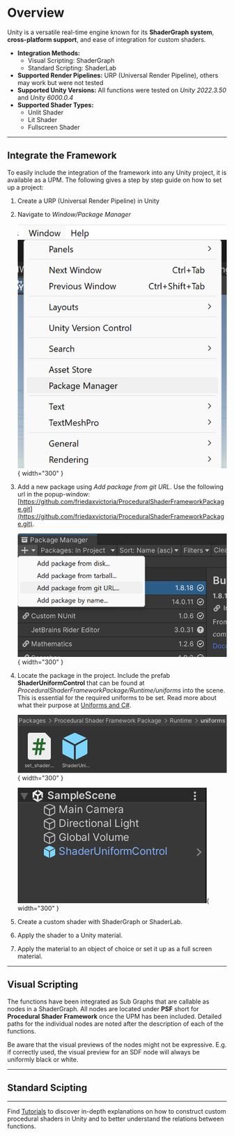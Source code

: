# Overview

Unity is a versatile real-time engine known for its **ShaderGraph system**, **cross-platform support**, and ease of integration for custom shaders.

- **Integration Methods:** 
    - Visual Scripting: ShaderGraph
    - Standard Scripting: ShaderLab 
- **Supported Render Pipelines:** URP (Universal Render Pipeline), others may work but were not tested 
- **Supported Unity Versions:** All functions were tested on *Unity 2022.3.50* and *Unity 6000.0.4* 
- **Supported Shader Types:**
    - Unlit Shader
    - Lit Shader
    - Fullscreen Shader

---

## Integrate the Framework

To easily include the integration of the framework into any Unity project, it is available as a UPM. The following gives a step by step guide on how to set up a project:

1. Create a URP (Universal Render Pipeline) in Unity

2. Navigate to *Window/Package Manager*

    ![Unity Overview: Find Package Manager](unity/images/overview/packageManager.png){ width="300" }

3. Add a new package using *Add package from git URL*. Use the following url in the popup-window: [https://github.com/friedaxvictoria/ProceduralShaderFrameworkPackage.git](https://github.com/friedaxvictoria/ProceduralShaderFrameworkPackage.git).

    ![Unity Overview: Include UPM](unity/images/overview/IncludeViaGit.png){ width="300" }

4. Locate the package in the project. Include the prefab **ShaderUniformControl** that can be found at *ProceduralShaderFrameworkPackage/Runtime/uniforms* into the scene. This is essential for the required uniforms to be set. Read more about what their purpose at [Uniforms and C\#](unity/uniformsAndCs.md).

    ![Unity Overview: Locate Uniform Setting Prefab](unity/images/overview/locatePrefab.png){ width="300" }
    
    ![Unity Overview: Add Uniform Setting Prefab](unity/images/overview/addPrefab.png){ width="300" }

5. Create a custom shader with ShaderGraph or ShaderLab.

6. Apply the shader to a Unity material.

7. Apply the material to an object of choice or set it up as a full screen material.

---

## Visual Scripting

The functions have been integrated as Sub Graphs that are callable as nodes in a ShaderGraph. All nodes are located under **PSF** short for **Procedural Shader Framework** once the UPM has been included. Detailed paths for the individual nodes are noted after the description of each of the functions.

Be aware that the visual previews of the nodes might not be expressive. E.g. if correctly used, the visual preview for an SDF node will always be uniformly black or white.

---

## Standard Scipting

---

Find [Tutorials](...) to discover in-depth explanations on how to construct custom procedural shaders in Unity and to better understand the relations between functions.
